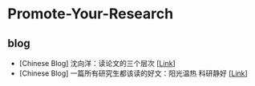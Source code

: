 # Promote-Your-Research

## blog
- [Chinese Blog] 沈向洋：读论文的三个层次 [[Link](https://mp.weixin.qq.com/s/GRY5tbRa3Oa-mD8PA4P2Xg)]
- [Chinese Blog] 一篇所有研究生都该读的好文：阳光温热 科研静好 [[Link](https://mp.weixin.qq.com/s/riIcOPnfOl6wSgMB37zuUA)]
